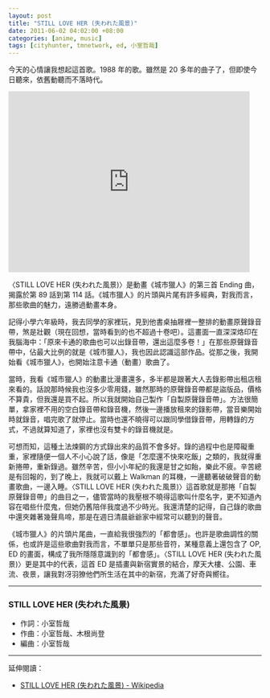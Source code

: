 ```yaml
--- 
layout: post
title: "STILL LOVE HER (失われた風景)"
date: 2011-06-02 04:02:00 +08:00
categories: [anime, music]
tags: [cityhunter, tmnetwork, ed, 小室哲哉]
---
```


今天的心情讓我想起這首歌。1988 年的歌。雖然是 20 多年的曲子了，但即使今日聽來，依舊動聽而不落時代。

<iframe width="480" height="360" src="http://www.youtube.com/embed/uTWPVsd3Huw?rel=0" frameborder="0" allowfullscreen></iframe>

<!-- more -->

〈STILL LOVE HER (失われた風景)〉是動畫《城市獵人》的第三首 Ending 曲，揭露於第 89 話到第 114 話。《城市獵人》的片頭與片尾有許多經典，對我而言，那些歌曲的魅力，遠勝過動畫本身。

記得小學六年級時，我去同學的家裡玩，見到他書桌抽屜裡一整排的動畫原聲錄音帶，煞是壯觀（現在回想，當時看到的也不超過十卷吧）。這畫面一直深深烙印在我腦海中：「原來卡通的歌曲也可以出錄音帶，還出這麼多卷！」在那些原聲錄音帶中，佔最大比例的就是《城市獵人》，我也因此認識這部作品。從那之後，我開始看《城市獵人》，也開始注意卡通（動畫）歌曲了。

當時，我看《城市獵人》的動畫比漫畫還多，多半都是跟著大人去錄影帶出租店租來看的。話說那時候我也沒多少零用錢，雖然那時的原聲錄音帶都是盜版品，價格不算貴，但我還是買不起。所以我就開始自己製作「自製原聲錄音帶」。方法很簡單，拿家裡不用的空白錄音帶和錄音機，然後一邊播放租來的錄影帶，當音樂開始時就錄音，唱完歌了就停止。當時也還不曉得可以跟同學借錄音帶，用轉錄的方式，不過就算知道了，家裡也沒有雙卡的錄音機就是。

可想而知，這種土法煉鋼的方式錄出來的品質不會多好。錄的過程中也是障礙重重，家裡隨便一個人不小心說了話，像是「怎麼還不快來吃飯」之類的，我就得重新捲帶，重新錄過。雖然辛苦，但小小年紀的我還是甘之如飴，樂此不疲。辛苦總是有回報的，到了晚上，我就可以戴上 Walkman 的耳機，一邊聽著破破聲音的動畫歌曲，一邊入睡。〈STILL LOVE HER (失われた風景)〉這首歌就是那捲「自製原聲錄音帶」的曲目之一，儘管當時的我壓根不曉得這歌叫什麼名字，更不知道內容在唱些什麼鬼，但她仍舊陪伴我度過不少時光。我還清楚的記得，自己錄的歌曲中還夾雜著幾聲鳥啼，那是在週日清晨爺爺家中經常可以聽到的聲音。

《城市獵人》的片頭片尾曲，一直給我很強烈的「都會感」。也許是歌曲調性的關係，也或許是這些歌曲對我而言，不單單只是那些音符，某種意義上還包含了 OP, ED 的畫面，構成了我所隱隱意識到的「都會感」。〈STILL LOVE HER (失われた風景)〉更是其中的代表，這首 ED 是插畫與新宿實景的結合，摩天大樓、公園、車流、夜景，讓我對冴羽獠他們所生活在其中的新宿，充滿了好奇與嚮往。

----

### STILL LOVE HER (失われた風景)

- 作詞：小室哲哉
- 作曲：小室哲哉、木根尚登
- 編曲：小室哲哉

----

延伸閱讀：

- [STILL LOVE HER (失われた風景) - Wikipedia][wikipedia]

[wikipedia]: http://ja.wikipedia.org/wiki/STILL_LOVE_HER_(%E5%A4%B1%E3%82%8F%E3%82%8C%E3%81%9F%E9%A2%A8%E6%99%AF)
